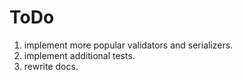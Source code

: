 # ToDo

1. implement more popular validators and serializers.
2. implement additional tests.
3. rewrite docs.
